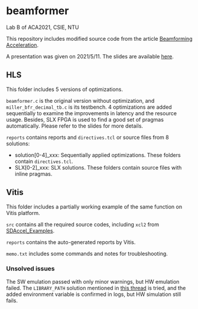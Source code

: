 # beamformer
Lab B of ACA2021, CSIE, NTU

This repository includes modified source code from the article [Beamforming Acceleration](https://developer.xilinx.com/en/articles/beamforming-acceleration.html).

A presentation was given on 2021/5/11. The slides are available [here](https://docs.google.com/presentation/d/1082F2w-9es7I9r-RD_cF-dyrVSSd6v9SpDDj6bjOBNo).

## HLS

This folder includes 5 versions of optimizations.

`beamformer.c` is the original version without optimization, and `miller_bfr_decimal_tb.c` is its testbench. 4 optimizations are added sequentially to examine the improvements in latency and the resource usage. Besides, SLX FPGA is used to find a good set of pragmas automatically. Please refer to the slides for more details.

`reports` contains reports and `directives.tcl` or source files from 8 solutions:

* solution[0-4]_xxx: Sequentially applied optimizations. These folders contain `directives.tcl`.
* SLX[0-2]_xxx: SLX solutions. These folders contain source files with inline pragmas.

## Vitis

This folder includes a partially working example of the same function on Vitis platform.

`src` contains all the required source codes, including `xcl2` from [SDAccel_Examples](https://github.com/Xilinx/SDAccel_Examples/tree/master/libs/xcl2). 

`reports` contains the auto-generated reports by Vitis.

`memo.txt` includes some commands and notes for troubleshooting.

### Unsolved issues

The SW emulation passed with only minor warnings, but HW emulation failed. The `LIBRARY_PATH` solution mentioned in [this thread](https://forums.xilinx.com/t5/Vitis-Acceleration-SDAccel-SDSoC/recipe-for-target-binary-container-1-xclbin-failed-make-binary/td-p/1137439) is tried, and the added environment variable is confirmed in logs, but HW simulation still fails.